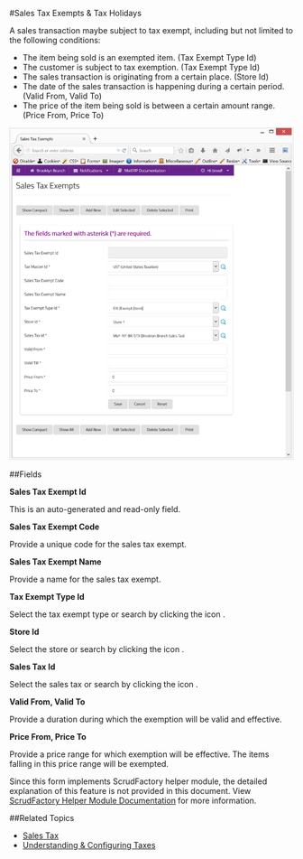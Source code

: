 #Sales Tax Exempts & Tax Holidays

A sales transaction maybe subject to tax exempt, including but not limited to the following conditions:

* The item being sold is an exempted item. (Tax Exempt Type Id)
* The customer is subject to tax exemption. (Tax Exempt Type Id)
* The sales transaction is originating from a certain place. (Store Id)
* The date of the sales transaction is happening during a certain period. (Valid From, Valid To)
* The price of the item being sold is between a certain amount range. (Price From, Price To)

![Sales Tax Exempt Setup](images/sales-tax-exempts.png)

##Fields

**Sales Tax Exempt Id**

This is an auto-generated and read-only field.

**Sales Tax Exempt Code**

Provide a unique code for the sales tax exempt.

**Sales Tax Exempt  Name**

Provide a name for the sales tax exempt.


**Tax Exempt Type Id**

Select the tax exempt type or search by clicking the icon <i class="item-selector"></i>.

**Store Id**

Select the store or search by clicking the icon <i class="item-selector"></i>.

**Sales Tax Id**

Select the sales tax or search by clicking the icon <i class="item-selector"></i>.

**Valid From, Valid To**

Provide a duration during which the exemption will be valid and effective.

**Price From, Price To**

Provide a price range for which exemption will be effective. The items falling in this price range
will be exempted.





<div class="alert-box scrud radius">
    Since this form implements ScrudFactory helper module, the detailed explanation of this feature is not provided
    in this document. View <a href="../../core-concepts/scrud-factory.md">ScrudFactory Helper Module Documentation</a>
    for more information.
</div>

##Related Topics

* [Sales Tax](sales-tax.md)
* [Understanding & Configuring Taxes](../understanding-and-configuring-taxes.md)